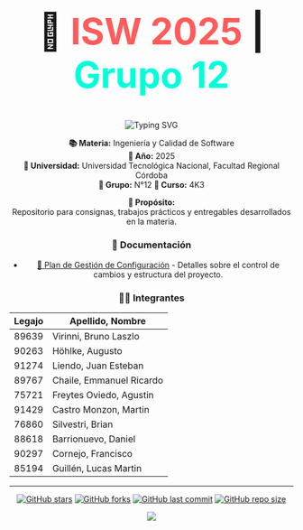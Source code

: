 <div align="center">

<h1 align="center" style="font-size: 4rem;">
  🚀 <strong style="color: #FF5C5C;">ISW 2025</strong> | <span style="color: #00FFD9;">Grupo 12</span>
</h1>

<p align="center">
  <img src="https://readme-typing-svg.herokuapp.com?font=Fira+Code&size=28&pause=500&color=0FFFC2&vCenter=true&center=true&width=900&lines=Gestión+de+Configuración+SCM" alt="Typing SVG" />
</p>

**📚 Materia:** Ingeniería y Calidad de Software  
**📅 Año:** 2025  
**🏫 Universidad:** Universidad Tecnológica Nacional, Facultad Regional Córdoba  
**👥 Grupo:** N°12 **👥 Curso:** 4K3

**🎯 Propósito:**  
Repositorio para consignas, trabajos prácticos y entregables desarrollados en la materia.  

### 📖 Documentación
- [📄 Plan de Gestión de Configuración](Plan_Gestion.md) - Detalles sobre el control de cambios y estructura del proyecto.

### 👨‍💻 Integrantes

| Legajo | Apellido, Nombre |
|--------|-----------------------------|
| 89639  | Virinni, Bruno Laszlo       |
| 90263  | Höhlke, Augusto             |
| 91274  | Liendo, Juan Esteban        |
| 89767  | Chaile, Emmanuel Ricardo    |
| 75721  | Freytes Oviedo, Agustin     |
| 91429  | Castro Monzon, Martin       |
| 76860  | Silvestri, Brian            |
| 88618  | Barrionuevo, Daniel         |
| 90297  | Cornejo, Francisco          |
| 85194  | Guillén, Lucas Martin       |

---

[![GitHub stars](https://img.shields.io/github/stars/Brun02K20/ISW_2025_4K3_G12?style=social)](https://github.com/Brun02K20/ISW_2025_4K3_G12)
[![GitHub forks](https://img.shields.io/github/forks/Brun02K20/ISW_2025_4K3_G12?style=social)](https://github.com/Brun02K20/ISW_2025_4K3_G12)
[![GitHub last commit](https://img.shields.io/github/last-commit/Brun02K20/ISW_2025_4K3_G12)](https://github.com/Brun02K20/ISW_2025_4K3_G12)
[![GitHub repo size](https://img.shields.io/github/repo-size/Brun02K20/ISW_2025_4K3_G12)](https://github.com/Brun02K20/ISW_2025_4K3_G12)

<p align="center">
  <img src="https://capsule-render.vercel.app/api?type=waving&color=0:FF5C5C,100:00FFD9&height=120&section=footer"/>
</p>

</div>

